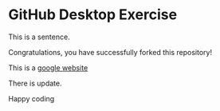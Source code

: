 # GitHub Desktop Exercise

This is a sentence.

Congratulations, you have successfully forked this repository!

This is a [google website](https://www.google.com)

There is update.

Happy coding